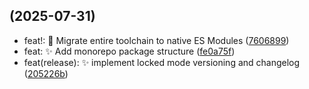 ##  (2025-07-31)

* feat!: 🚀 Migrate entire toolchain to native ES Modules ([7606899](https://github.com/YagoBorba/StackCode/commit/7606899))
* feat: ✨ Add monorepo package structure ([fe0a75f](https://github.com/YagoBorba/StackCode/commit/fe0a75f))
* feat(release): ✨ implement locked mode versioning and changelog ([205226b](https://github.com/YagoBorba/StackCode/commit/205226b))




